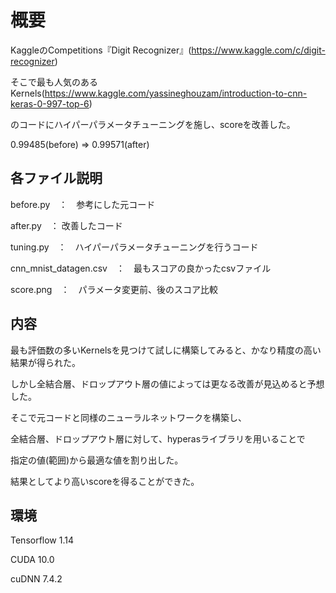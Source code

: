 概要
====

KaggleのCompetitions『Digit Recognizer』(https://www.kaggle.com/c/digit-recognizer)

そこで最も人気のあるKernels(https://www.kaggle.com/yassineghouzam/introduction-to-cnn-keras-0-997-top-6)

のコードにハイパーパラメータチューニングを施し、scoreを改善した。

0.99485(before) ⇒ 0.99571(after) 

## 各ファイル説明

before.py　：　参考にした元コード

after.py　： 改善したコード

tuning.py　：　ハイパーパラメータチューニングを行うコード

cnn_mnist_datagen.csv　：　最もスコアの良かったcsvファイル

score.png　：　パラメータ変更前、後のスコア比較

## 内容

最も評価数の多いKernelsを見つけて試しに構築してみると、かなり精度の高い結果が得られた。

しかし全結合層、ドロップアウト層の値によっては更なる改善が見込めると予想した。

そこで元コードと同様のニューラルネットワークを構築し、

全結合層、ドロップアウト層に対して、hyperasライブラリを用いることで

指定の値(範囲)から最適な値を割り出した。

結果としてより高いscoreを得ることができた。

## 環境

Tensorflow 1.14

CUDA 10.0

cuDNN 7.4.2
